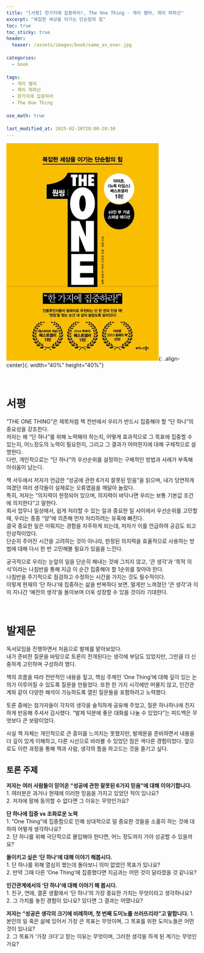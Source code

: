 ```yaml
---
title: "[서평] 한가지에 집중하라!, The One Thing - 게리 켈러, 제이 파파산"
excerpt: "복잡한 세상을 이기는 단순함의 힘"
toc: true
toc_sticky: true
header:
  teaser: /assets/images/book/same_as_ever.jpg

categories:
  - book

tags:
  - 게리 켈러
  - 제이 파파산
  - 한가지에 집중하라
  - The One Thing

use_math: true

last_modified_at: 2025-02-20T20:00-20:30
---
```



![jpg](/assets/images/book/one_thing.jpg){: .align-center}{: width="40%" height="40%"}  

<br/>  

# 서평  

“THE ONE THING”은 제목처럼 책 전반에서 우리가 반드시 집중해야 할 “단 하나”의 중요성을 강조한다.  
저자는 왜 “단 하나”를 위해 노력해야 하는지, 어떻게 효과적으로 그 목표에 집중할 수 있는지, 어느정도의 노력이 필요한지, 그리고 그 결과가 어떠한지에 대해 구체적으로 설명한다.  
다만, 개인적으로는 “단 하나”의 우선순위를 설정하는 구체적인 방법과 사례가 부족해 아쉬움이 남는다.  
  
책 서두에서 저자가 언급한 “성공에 관한 6가지 잘못된 믿음”을 읽으며, 내가 당연하게 여겼던 여러 생각들이 실제로는 오류였음을 깨달아 놀랐다.  
특히, 저자는 “의지력이 한정되어 있으며, 의지력이 바닥나면 우리는 보통 기본값 조건에 의지한다”고 말한다.  
회사 업무나 일상에서, 쉽게 처리할 수 있는 일과 중요한 일 사이에서 우선순위를 고민할 때, 우리는 종종 “양”에 의존해 먼저 처리하려는 유혹에 빠진다.  
결국 중요한 일은 미뤄지는 경험을 자주하게 되는데, 저자가 이를 언급하여 공감도 되고 인상적이었다.  
단순히 주어진 시간을 고려하는 것이 아니라, 한정된 의지력을 효율적으로 사용하는 방법에 대해 다시 한 번 고민해볼 필요가 있음을 느낀다.  
  
궁극적으로 우리는 눈앞의 일을 단순히 해내는 것에 그치지 않고, ‘큰 생각’과 ‘목적 의식’이라는 나침반을 통해 지금 이 순간 집중해야 할 1순위를 찾아야 한다.  
나침반을 주기적으로 점검하고 수정하는 시간을 가지는 것도 필수적이다.  
이렇게 현재의 ‘단 하나’에 집중하는 삶을 반복하다 보면, 멀게만 느껴졌던 ‘큰 생각’과 이미 지나간 ‘예전의 생각’을 돌아보며 더욱 성장할 수 있을 것이라 기대한다.  
  

<br/>  

# 발제문  

독서모임을 진행하면서 처음으로 발제를 맡아보았다.  
내가 준비한 질문을 바탕으로 토론이 전개된다는 생각에 부담도 있었지만, 그만큼 더 신중하게 고민하며 구성하려 했다.  
  
책의 흐름을 따라 전반적인 내용을 짚고, 핵심 주제인 ‘One Thing’에 대해 깊이 있는 논의가 이루어질 수 있도록 질문을 만들었다. 또한 한 가지 시각에만 머물지 않고, 인간관계와 같이 다양한 해석이 가능하도록 열린 질문들을 포함하려고 노력했다.  
  
토론 중에는 참가자들이 각자의 생각을 솔직하게 공유해 주었고, 질문 하나하나에 진지하게 반응해 주셔서 감사했다. “발제 덕분에 좋은 대화를 나눌 수 있었다”는 피드백은 무엇보다 큰 보람이었다.  
  
사실 책 자체는 개인적으로 큰 흥미를 느끼지는 못했지만, 발제문을 준비하면서 내용을 더 깊이 있게 이해하고, 다른 시선으로 바라볼 수 있었던 점은 색다른 경험이었다.
앞으로도 이런 과정을 통해 책과 사람, 생각의 틈을 파고드는 것을 즐기고 싶다.  

## 토론 주제  

**저자는 여러 사람들이 믿어온 “성공에 관한 잘못된 6가지 믿음”에 대해 이야기합니다.**  
    1. 여러분은 과거나 현재에 이러한 믿음을 가지고 있었던 적이 있나요?  
    2. 저자에 말에 동의할 수 없다면 그 이유는 무엇인가요?   
  
**단 하나에 집중 vs 조화로운 노력**  
    1. “One Thing”에 집중함으로 인해 상대적으로 덜 중요한 것들을 소홀히 하는 것에 대하여 어떻게 생각하나요?  
    2. 단 하나를 위해 극단적으로 몰입해야 한다면, 어느 정도까지 가야 성공할 수 있을까요?  
  
**돌이키고 싶은 ‘단 하나’에 대해 이야기 해봅시다.**  
    1. 단 하나를 위해 열심히 했는데 돌아보니 의미 없었던 목표가 있나요?  
    2. 만약 그때 다른 ‘One Thing’에 집중했다면 지금과는 어떤 것이 달라졌을 것 같나요?  
  
**인간관계에서의 ‘단 하나’에 대해 이야기 해 봅시다.**  
    1. 친구, 연애, 결혼 생활에서 ‘단 하나’의 가장 중요한 가치는 무엇이라고 생각하나요?  
    2. 그 가치를 놓친 경험이 있나요? 있다면 그 결과는 어땠나요?  
  
**저자는 “성공은 생각의 크기에 비례하며, 첫 번째 도미노를 쓰러뜨리라”고 말합니다.**
    1. 본인의 일 혹은 삶에 있어서 가장 큰 목표는 무엇이며, 그 목표를 위한 도미노들은 어떤 것이 있나요?  
    2. 그 목표가 ‘가장 크다’고 믿는 이유는 무엇이며, 그러한 생각을 하게 된 계기는 무엇인가요?  



